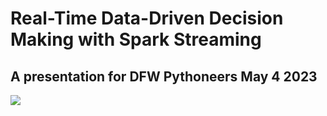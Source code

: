 # Real-Time Data-Driven Decision Making with Spark Streaming
## A presentation for DFW Pythoneers May 4 2023
![](https://lumiere-a.akamaihd.net/v1/images/happy-starwars-day-article-feature_c569caba.jpeg?region=0,0,1600,900&width=960)